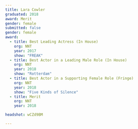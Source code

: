 ```yaml
---
title: Lara Cowler
graduated: 2018
award: Merit
gender: female
submitted: false
gender: female
award:
  - title: Best Leading Actress (In House)
    org: NNT
    year: 2017 
    show: "FREAK"
  - title: Best Actor in a Leading Male Role (In House)
    org: NNT
    year: 2018
    show: "Rotterdam"
  - title: Best Actor in a Supporting Female Role (Fringe)
    org: NNT
    year: 2018
    show: "Five Kinds of Silence"
  - title: Merit
    org: NNT
    year: 2018

headshot: wCZd9BM

---
```

